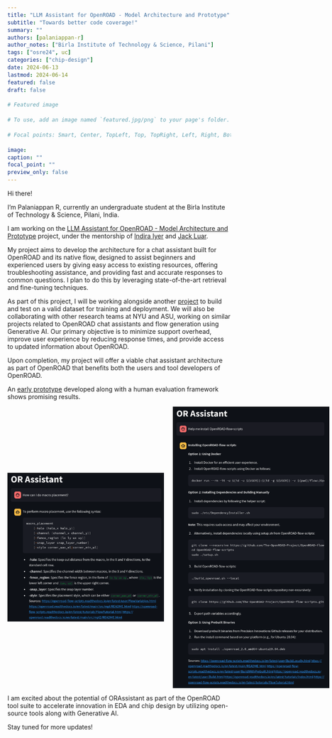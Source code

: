 ```yaml
---
title: "LLM Assistant for OpenROAD - Model Architecture and Prototype"
subtitle: "Towards better code coverage!"
summary: ""
authors: [palaniappan-r]
author_notes: ["Birla Institute of Technology & Science, Pilani"]
tags: ["osre24", uc]
categories: ["chip-design"]
date: 2024-06-13
lastmod: 2024-06-14
featured: false
draft: false

# Featured image

# To use, add an image named `featured.jpg/png` to your page's folder.

# Focal points: Smart, Center, TopLeft, Top, TopRight, Left, Right, BottomLeft, Bottom, BottomRight.

image:
caption: ""
focal_point: ""
preview_only: false
---
```


Hi there! 

I’m Palaniappan R, currently an undergraduate student at the Birla Institute of Technology & Science, Pilani, India.

I am working on the [LLM Assistant for OpenROAD - Model Architecture and Prototype](https://summerofcode.withgoogle.com/programs/2024/projects/DSo6kvA5) project, under the mentorship of [Indira Iyer](https://ucsc-ospo.github.io/author/indira-iyer/) and [Jack Luar](https://ucsc-ospo.github.io/author/jack-luar/). 

My project aims to develop the architecture for a chat assistant built for OpenROAD and its native flow, designed to assist beginners and experienced users by giving easy access to existing resources, offering troubleshooting assistance, and providing fast and accurate responses to common questions. I plan to do this by leveraging state-of-the-art retrieval and fine-tuning techniques.

As part of this project, I will be working alongside another [project](https://summerofcode.withgoogle.com/programs/2024/projects/J8uAFNCu) to build and test on a valid dataset for training and deployment. We will also be collaborating with other research teams at NYU and ASU, working on similar projects  related to OpenROAD chat assistants and flow generation using Generative AI. Our primary objective is to minimize support overhead, improve user experience by reducing response times, and provide access to updated information about OpenROAD.

Upon completion, my project will offer a viable chat assistant architecture as part of OpenROAD that benefits both the users and tool developers of OpenROAD.

An [early prototype](https://github.com/The-OpenROAD-Project/ORAssistant) developed along with a human evaluation framework shows promising results.

<div style="display: flex; align-items: center;">
    <img src="img2.png" alt="Example2" title="Example2: Tool Help" style="max-width: 70%; margin-right: 20px;">
    <img src="img1.png" alt="Example1" title="Example1: Installation Help" style="max-width: 70%;">
</div>

I am excited about the potential of ORAssistant as part of the OpenROAD tool suite to accelerate innovation in EDA and chip design by utilizing open-source tools along with Generative AI. 

Stay tuned for more updates!
